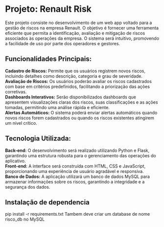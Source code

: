 # Projeto: Renault Risk
Este projeto consiste no desenvolvimento de um web app voltado para a gestão de riscos na empresa Renault. O objetivo é fornecer uma ferramenta eficiente que permita a identificação, avaliação e mitigação de riscos associados às operações da empresa. O sistema será intuitivo, promovendo a facilidade de uso por parte dos operadores e gestores.

## Funcionalidades Principais:
**Cadastro de Riscos:** Permite que os usuários registrem novos riscos, incluindo detalhes como descrição, categoria e grau de severidade.<br>
**Avaliação de Riscos:** Os usuários poderão avaliar os riscos cadastrados com base em critérios predefinidos, facilitando a priorização das ações corretivas.<br>
**Dashboards Interativos:** Serão disponibilizados dashboards que apresentem visualizações claras dos riscos, suas classificações e as ações tomadas, permitindo uma análise rápida e eficiente.<br>
**Alertas Automáticos:** O sistema poderá enviar alertas automáticos quando novos riscos forem cadastrados ou quando os riscos existentes atingirem um nível crítico.<br>

## Tecnologia Utilizada:
**Back-end:** O desenvolvimento será realizado utilizando Python e Flask, garantindo uma estrutura robusta para o gerenciamento das operações do aplicativo.<br>
**Front-end:** A interface será construída com HTML, CSS e JavaScript, proporcionando uma experiência de usuário agradável e responsiva.<br>
**Banco de Dados:** A aplicação utilizará um banco de dados MySQL para armazenar informações sobre os riscos, garantindo a integridade e a segurança dos dados.<br>


## Instalação de dependencia
pip install -r requirements.txt
Tambem deve criar um database de nome risco_db no MySQL

